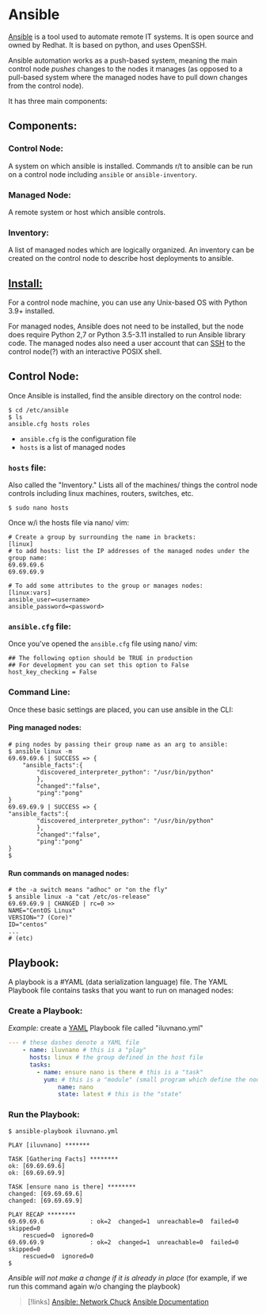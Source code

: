 
# Ansible
[Ansible](https://docs.ansible.com/ansible/latest/getting_started/index.html) is a tool used to automate remote IT systems. It is open source and owned by Redhat. It is based on python, and uses OpenSSH. 

Ansible automation works as a push-based system, meaning the main control node *pushes* changes to the nodes it manages (as opposed to a pull-based system where the managed nodes have to pull down changes from the control node).

It has three main components:

## Components:
### Control Node:
A system on which ansible is installed. Commands r/t to ansible can be run on a control node including `ansible` or `ansible-inventory`.

### Managed Node:
A remote system or host which ansible controls.

### Inventory:
A list of managed nodes which are logically organized. An inventory can be created on the control node to describe host deployments to ansible.

## [Install:](https://docs.ansible.com/ansible/latest/installation_guide/intro_installation.html)
For a control node machine, you can use any Unix-based OS with Python 3.9+ installed.

For managed nodes, Ansible does not need to be installed, but the node does require Python 2,7 or Python 3.5-3.11 installed to run Ansible library code. The managed nodes also need a user account that can [SSH](/networking/protocols/SSH.md) to the control node(?) with an interactive POSIX shell.

## Control Node:
Once Ansible is installed, find the ansible directory on the control node:
```shell
$ cd /etc/ansible
$ ls
ansible.cfg hosts roles
```
- `ansible.cfg` is the configuration file
- `hosts` is a list of managed nodes

### `hosts` file:
Also called the "Inventory." Lists all of the machines/ things the control node controls including linux machines, routers, switches, etc.
```shell
$ sudo nano hosts
```

Once w/i the hosts file via nano/ vim:
```shell
# Create a group by surrounding the name in brackets:
[linux]
# to add hosts: list the IP addresses of the managed nodes under the group name:
69.69.69.6
69.69.69.9

# To add some attributes to the group or manages nodes:
[linux:vars]
ansible_user=<username>
ansible_password=<password>
```

### `ansible.cfg` file:
Once you've opened the `ansible.cfg` file using nano/ vim:
```shell
## The following option should be TRUE in production
## For development you can set this option to False
host_key_checking = False
```

### Command Line:
Once these basic settings are placed, you can use ansible in the CLI:
#### Ping managed nodes:
```shell
# ping nodes by passing their group name as an arg to ansible:
$ ansible linux -m
69.69.69.6 | SUCCESS => {
	"ansible_facts":{
		"discovered_interpreter_python": "/usr/bin/python"
		},
		"changed":"false",
		"ping":"pong"
}
69.69.69.9 | SUCCESS => {
"ansible_facts":{
		"discovered_interpreter_python": "/usr/bin/python"
		},
		"changed":"false",
		"ping":"pong"
}
$
```

#### Run commands on managed nodes:
```shell
# the -a switch means "adhoc" or "on the fly"
$ ansible linux -a "cat /etc/os-release"
69.69.69.9 | CHANGED | rc=0 >>
NAME="CentOS Linux"
VERSION="7 (Core)"
ID="centos"
... 
# (etc)
```

## Playbook:
A playbook is a #YAML (data serialization language) file. The YAML Playbook file contains tasks that you want to run on managed nodes:

### Create a Playbook:
*Example:* create a [YAML](/coding/languages/YAML.md) Playbook file called "iluvnano.yml"
```YAML
--- # these dashes denote a YAML file
	- name: iluvnano # this is a "play"
	  hosts: linux # the group defined in the host file
	  tasks:
		- name: ensure nano is there # this is a "task"
		  yum: # this is a "module" (small program which define the node's state)
			  name: nano
			  state: latest # this is the "state"
```

### Run the Playbook:
```shell
$ ansible-playbook iluvnano.yml

PLAY [iluvnano] *******

TASK [Gathering Facts] ********
ok: [69.69.69.6]
ok: [69.69.69.9]

TASK [ensure nano is there] ********
changed: [69.69.69.6]
changed: [69.69.69.9]

PLAY RECAP ********
69.69.69.6             : ok=2  changed=1  unreachable=0  failed=0  skipped=0
	rescued=0  ignored=0
69.69.69.9             : ok=2  changed=1  unreachable=0  failed=0  skipped=0
	rescued=0  ignored=0
$
```
*Ansible will not make a change if it is already in place* (for example, if we run this command again w/o changing the playbook)

> [!links]
> [Ansible: Network Chuck](https://www.youtube.com/watch?v=5hycyr-8EKs&ab_channel=NetworkChuck)
> [Ansible Documentation](https://docs.ansible.com/ansible/latest/index.html)


